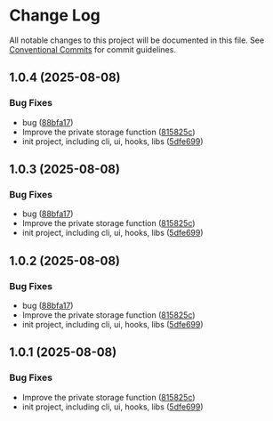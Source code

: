 # Change Log

All notable changes to this project will be documented in this file.
See [Conventional Commits](https://conventionalcommits.org) for commit guidelines.

## 1.0.4 (2025-08-08)


### Bug Fixes

* bug ([88bfa17](https://github.com-afan/a-fan-l/mystics/commit/88bfa176db4424afc79a8a5f2106af67192752b6))
* Improve the private storage function ([815825c](https://github.com-afan/a-fan-l/mystics/commit/815825ce3b2f19f92dc9221cf76c5db851b57a3c))
* init project, including cli, ui, hooks, libs ([5dfe699](https://github.com-afan/a-fan-l/mystics/commit/5dfe699b143c3d0776624cef7df354e917376096))





## 1.0.3 (2025-08-08)


### Bug Fixes

* bug ([88bfa17](https://github.com-afan/a-fan-l/mystics/commit/88bfa176db4424afc79a8a5f2106af67192752b6))
* Improve the private storage function ([815825c](https://github.com-afan/a-fan-l/mystics/commit/815825ce3b2f19f92dc9221cf76c5db851b57a3c))
* init project, including cli, ui, hooks, libs ([5dfe699](https://github.com-afan/a-fan-l/mystics/commit/5dfe699b143c3d0776624cef7df354e917376096))





## 1.0.2 (2025-08-08)


### Bug Fixes

* bug ([88bfa17](https://github.com-afan/a-fan-l/mystics/commit/88bfa176db4424afc79a8a5f2106af67192752b6))
* Improve the private storage function ([815825c](https://github.com-afan/a-fan-l/mystics/commit/815825ce3b2f19f92dc9221cf76c5db851b57a3c))
* init project, including cli, ui, hooks, libs ([5dfe699](https://github.com-afan/a-fan-l/mystics/commit/5dfe699b143c3d0776624cef7df354e917376096))





## 1.0.1 (2025-08-08)


### Bug Fixes

* Improve the private storage function ([815825c](https://github.com-afan/a-fan-l/mystics/commit/815825ce3b2f19f92dc9221cf76c5db851b57a3c))
* init project, including cli, ui, hooks, libs ([5dfe699](https://github.com-afan/a-fan-l/mystics/commit/5dfe699b143c3d0776624cef7df354e917376096))
